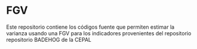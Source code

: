 # FGV
Este repositorio contiene los códigos fuente que permiten estimar la varianza usando una FGV para los indicadores provenientes del repositorio repositorio BADEHOG de la CEPAL
